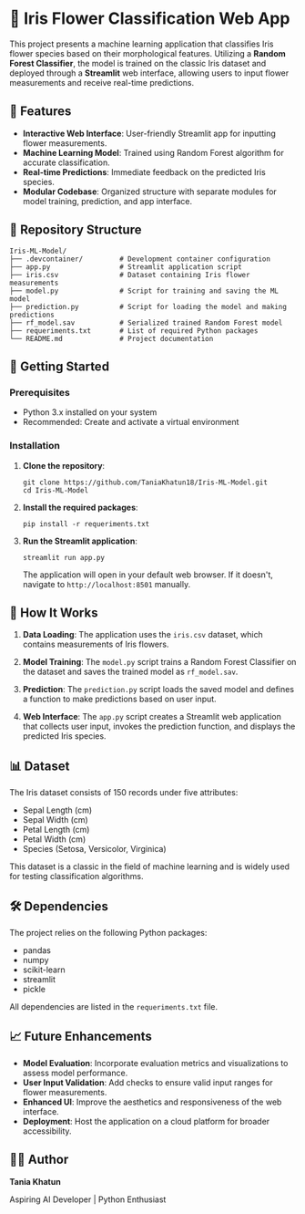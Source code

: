 # 🌸 Iris Flower Classification Web App

This project presents a machine learning application that classifies Iris flower species based on their morphological features. Utilizing a **Random Forest Classifier**, the model is trained on the classic Iris dataset and deployed through a **Streamlit** web interface, allowing users to input flower measurements and receive real-time predictions.

## 📌 Features

* **Interactive Web Interface**: User-friendly Streamlit app for inputting flower measurements.
* **Machine Learning Model**: Trained using Random Forest algorithm for accurate classification.
* **Real-time Predictions**: Immediate feedback on the predicted Iris species.
* **Modular Codebase**: Organized structure with separate modules for model training, prediction, and app interface.

## 📁 Repository Structure

```
Iris-ML-Model/
├── .devcontainer/         # Development container configuration
├── app.py                 # Streamlit application script
├── iris.csv               # Dataset containing Iris flower measurements
├── model.py               # Script for training and saving the ML model
├── prediction.py          # Script for loading the model and making predictions
├── rf_model.sav           # Serialized trained Random Forest model
├── requeriments.txt       # List of required Python packages
└── README.md              # Project documentation
```

## 🚀 Getting Started

### Prerequisites

* Python 3.x installed on your system
* Recommended: Create and activate a virtual environment

### Installation

1. **Clone the repository**:

   ```
   git clone https://github.com/TaniaKhatun18/Iris-ML-Model.git
   cd Iris-ML-Model
   ```

2. **Install the required packages**:

   ```
   pip install -r requeriments.txt
   ```

3. **Run the Streamlit application**:
     ```
   streamlit run app.py
     ```
   The application will open in your default web browser. If it doesn't, navigate to `http://localhost:8501` manually.

## 🧠 How It Works

1. **Data Loading**: The application uses the `iris.csv` dataset, which contains measurements of Iris flowers.

2. **Model Training**: The `model.py` script trains a Random Forest Classifier on the dataset and saves the trained model as `rf_model.sav`.

3. **Prediction**: The `prediction.py` script loads the saved model and defines a function to make predictions based on user input.

4. **Web Interface**: The `app.py` script creates a Streamlit web application that collects user input, invokes the prediction function, and displays the predicted Iris species.

## 📊 Dataset

The Iris dataset consists of 150 records under five attributes:

* Sepal Length (cm)
* Sepal Width (cm)
* Petal Length (cm)
* Petal Width (cm)
* Species (Setosa, Versicolor, Virginica)

This dataset is a classic in the field of machine learning and is widely used for testing classification algorithms.

## 🛠️ Dependencies

The project relies on the following Python packages:

* pandas
* numpy
* scikit-learn
* streamlit
* pickle

All dependencies are listed in the `requeriments.txt` file.

## 📈 Future Enhancements

* **Model Evaluation**: Incorporate evaluation metrics and visualizations to assess model performance.
* **User Input Validation**: Add checks to ensure valid input ranges for flower measurements.
* **Enhanced UI**: Improve the aesthetics and responsiveness of the web interface.
* **Deployment**: Host the application on a cloud platform for broader accessibility.

## 👩‍💻 Author

**Tania Khatun**

Aspiring AI Developer | Python Enthusiast




